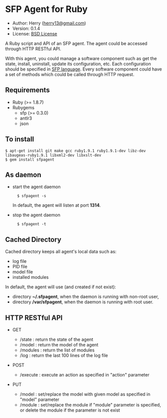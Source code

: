 SFP Agent for Ruby
==================
- Author: Herry (herry13@gmail.com)
- Version: 0.1.4
- License: [BSD License](https://github.com/herry13/sfpagent/blob/master/LICENSE)

A Ruby script and API of an SFP agent. The agent could be accessed through HTTP RESTful API.

With this agent, you could manage a software component such as get the state, install, uninstall, update
its configuration, etc. Each configuration should be specified in [SFP language](https://github.com/herry13/sfp).
Every software component could have a set of methods which could be called through HTTP request.


Requirements
------------
- Ruby (>= 1.8.7)
- Rubygems
	- sfp (>= 0.3.0)
	- antlr3
	- json


To install
----------

	$ apt-get install git make gcc ruby1.9.1 ruby1.9.1-dev libz-dev libaugeas-ruby1.9.1 libxml2-dev libxslt-dev
	$ gem install sfpagent


As daemon
---------
- start the agent daemon

		$ sfpagent -s

  In default, the agent will listen at port **1314**.

- stop the agent daemon

		$ sfpagent -t


Cached Directory
----------------
Cached directory keeps all agent's local data such as:
- log file
- PID file
- model file
- installed modules

In default, the agent will use (and created if not exist):
- directory **~/.sfpagent**, when the daemon is running with non-root user,
- directory **/var/sfpagent**, when the daemon is running with root user.


HTTP RESTful API
----------------
- GET
	- /state : return the state of the agent
	- /model : return the model of the agent
	- /modules : return the list of modules
	- /log : return the last 100 lines of the log file

- POST
	- /execute : execute an action as specified in "action" parameter

- PUT
	- /model : set/replace the model with given model as specified in "model" parameter
	- /module : set/replace the module if "module" parameter is specified, or delete the module if the parameter is not exist


